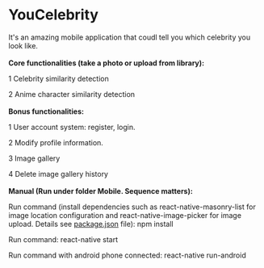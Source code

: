 # YouCelebrity
It's an amazing mobile application that coudl tell you which celebrity you look like.
<br/>
<br/>
<b>Core functionalities (take a photo or upload from library):</b>

  1 Celebrity similarity detection

  2 Anime character similarity detection
<br/>
<br/>
<b>Bonus functionalities:</b>

  1 User account system: register, login.

  2 Modify profile information.

  3 Image gallery

  4 Delete image gallery history
<br/>
<br/>
<b>Manual (Run under folder Mobile. Sequence matters):</b>
  
  Run command (install dependencies such as react-native-masonry-list for image location configuration and react-native-image-picker for image upload. Details see <a href="https://github.com/RyanKeepRunning/YouCelebrity/blob/dev/Mobile/package.json">package.json</a> file): npm install

  Run command: react-native start

  Run command with android phone connected: react-native run-android
